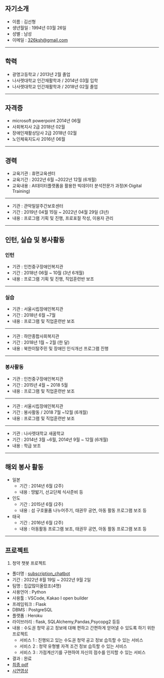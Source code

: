 ## 자기소개
- 이름 : 김선형
- 생년월일 : 1994년 03월 26일
- 성별 : 남성
- 이메일 : 326ksh@gmail.com

----------

## 학력
- 광명고등학교 / 2013년 2월 졸업
- 나사렛대학교 인간재활학과 / 2014년 03월 입학
- 나사렛대학교 인간재활학과 / 2018년 02월 졸업
  
----------

## 자격증
- microsoft powerpoint 2014년 06월
- 사회복지사 2급 2018년 02월
- 장애인재활상담사 2급 2018년 02월
- 노인체육지도사 2016년 06월
----------

## 경력
- 교육기관 : 휴먼교육센터  
- 교육기간 : 2022년 6월 ~2022년 12월 (6개월)
- 교육내용 : AI데이터플랫폼을 활용한 빅데이터 분석전문가 과정(K-Digital Training)
----------
- 기관 : 관악밀알주간보호센터
- 기간 : 2019년 04월 15일 ~ 2022년 04월 29일 (3년)
- 내용 : 프로그램 기획 및 진행, 프로포절 작성, 이용자 관리
----------

## 인턴, 실습 및 봉사활동
### 인턴
- 기관 : 인천중구장애인복지관
- 기간 : 2018년 06월 ~ 10월 (3년 6개월)
- 내용 : 프로그램 기획 및 진행, 직업훈련반 보조
----------
### 실습
- 기관 : 서울시립장애인복지관 
- 기간 : 2018년 6월 ~7월
- 내용 : 프로그램 및 직업훈련반 보조
---------	
- 기관 : 하안종합사회복지관
- 기간 : 2018년 1월 ~ 2월 (한 달)
- 내용 : 북한이탈주민 및 장애인 인식개선 프로그램 진행
----------
### 봉사활동
- 기관 : 인천중구장애인복지관  
- 기간 : 2015년 4월 ~ 2018 5월
- 내용 : 프로그램 및 직업훈련반 보조
----------	
- 기관 : 서울시립장애인복지관 
- 기간 : 봉사활동 / 2018 7월 ~12월 (6개월)
- 내용 : 프로그램 및 직업훈련반 보조
----------
- 기관 : 나사렛대학교 새꿈학교
- 기간 : 2014년 3월 ~6월, 2014년 9월 ~ 12월 (6개월)
- 내용 : 학급 보조
----------

## 해외 봉사 활동
- 일본 
	- 기간 : 2014년 6월 (2주)
	- 내용 : 땅밟기, 선교단체 식사준비 등
- 인도 
	- 기간 : 2015년 6월 (2주)
	- 내용 : 섬 구호물품 나누어주기, 태권무 공연, 아동 활동 프로그램 보조 등
- 태국 
	- 기간 : 2016년 6월 (2주)
	- 내용 : 아동활동 프로그램 보조, 태권무 공연, 아동 활동 프로그램 보조 등
----------

## 프로젝트
1. 청약 챗봇 프로젝트
- 폴더명 : [subscription_chatbot](https://github.com/kimsunhyung/project/tree/main/subscription_chatbot)
- 기간 : 2022년 8월 19일 ~ 2022년 9월 2일
- 팀명 : 집값많이올랐조(4명)
- 사용언어 : Python
- 사용툴 : VSCode, Kakao I open builder
- 프레임워크 : Flask
- DBMS : PostgreSQL
- 플랫폼 : Heroku
- 라이브러리 : flask, SQLAlchemy,Pandas,Psycopg2 등등
- 내용 : 수도권 청약 공고 정보에 대해 편하고 간편하게 얻어낼 수 있도록 하기 위한 프로젝트
	- 서비스 1 : 진행되고 있는 수도권 청약 공고 정보 습득할 수 있는 서비스
	- 서비스 2 : 청약 유형별 자격 조건 정보 습득할 수 있는 서비스
	- 서비스 3 : 가점계산기를 구현하여 자신의 점수를 인지할 수 있는 서비스
- 결과 : 완료
- [최종 pdf](https://github.com/kimsunhyung/project/blob/main/subscription_chatbot/ppt/%EC%B5%9C%EC%A2%85%EB%B0%9C%ED%91%9C_PPT.pdf)
- [시연영상](https://www.youtube.com/watch?v=Z5UQAE6qamM)